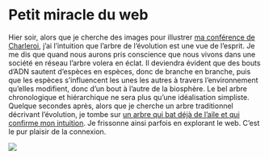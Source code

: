 # Petit miracle du web

Hier soir, alors que je cherche des images pour illustrer [ma conférence de Charleroi](http://blog.tcrouzet.com/2008/06/02/de-passage-en-belgique/), j’ai l’intuition que l’arbre de l’évolution est une vue de l’esprit. Je me dis que quand nous aurons pris conscience que nous vivons dans une société en réseau l’arbre volera en éclat. Il deviendra évident que des bouts d’ADN sautent d’espèces en espèces, donc de branche en branche, puis que les espèces s’influencent les unes les autres à travers l’environnement qu’elles modifient, donc d’un bout à l’autre de la biosphère. Le bel arbre chronologique et hiérarchique ne sera plus qu’une idéalisation simpliste. Quelque secondes après, alors que je cherche un arbre traditionnel décrivant l’évolution, je tombe sur [un arbre qui bat déjà de l’aile et qui confirme mon intuition](http://scienceblogs.com/loom/2005/07/08/tangling_the_tree.php). Je frissonne ainsi parfois en explorant le web. C’est le pur plaisir de la connexion.

![](http://blog.tcrouzet.comhttps://tcrouzet.com/images_tc/2008/06/reeltree.jpg)